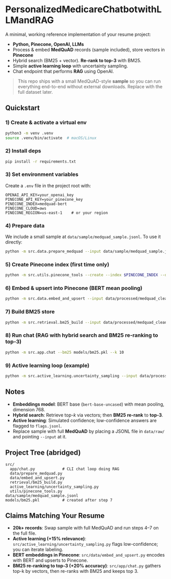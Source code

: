 # PersonalizedMedicareChatbotwithLLMandRAG

A minimal, working reference implementation of your resume project:
- **Python, Pinecone, OpenAI, LLMs**
- Process & embed **MedQuAD** records (sample included), store vectors in **Pinecone**
- Hybrid search (BM25 + vector). **Re-rank to top-3** with BM25.
- Simple **active learning loop** with uncertainty sampling.
- Chat endpoint that performs **RAG** using OpenAI.

> This repo ships with a small MedQuAD-style **sample** so you can run everything end-to-end without external downloads. Replace with the full dataset later.

## Quickstart

### 1) Create & activate a virtual env
```bash
python3 -m venv .venv
source .venv/bin/activate  # macOS/Linux
```

### 2) Install deps
```bash
pip install -r requirements.txt
```

### 3) Set environment variables
Create a `.env` file in the project root with:
```
OPENAI_API_KEY=your_openai_key
PINECONE_API_KEY=your_pinecone_key
PINECONE_INDEX=medquad-bert
PINECONE_CLOUD=aws
PINECONE_REGION=us-east-1    # or your region
```

### 4) Prepare data
We include a small sample at `data/sample/medquad_sample.jsonl`. To use it directly:
```bash
python -m src.data.prepare_medquad --input data/sample/medquad_sample.jsonl --output data/processed/medquad_clean.jsonl
```

### 5) Create Pinecone index (first time only)
```bash
python -m src.utils.pinecone_tools --create --index $PINECONE_INDEX --dim 768
```

### 6) Embed & upsert into Pinecone (BERT mean pooling)
```bash
python -m src.data.embed_and_upsert --input data/processed/medquad_clean.jsonl
```

### 7) Build BM25 store
```bash
python -m src.retrieval.bm25_build --input data/processed/medquad_clean.jsonl --output models/bm25.pkl
```

### 8) Run chat (RAG with hybrid search and BM25 re-ranking to top-3)
```bash
python -m src.app.chat --bm25 models/bm25.pkl --k 10
```

### 9) Active learning loop (example)
```bash
python -m src.active_learning.uncertainty_sampling --input data/processed/medquad_clean.jsonl --flags data/processed/flags.jsonl
```

## Notes

- **Embeddings model**: BERT base (`bert-base-uncased`) with mean pooling, dimension 768.
- **Hybrid search**: Retrieve top-*k* via vectors; then **BM25 re-rank** to **top-3**.
- **Active learning**: Simulated confidence; low-confidence answers are flagged to `flags.jsonl`.
- Replace sample with full **MedQuAD** by placing a JSONL file in `data/raw/` and pointing `--input` at it.

## Project Tree (abridged)

```
src/
  app/chat.py            # CLI chat loop doing RAG
  data/prepare_medquad.py
  data/embed_and_upsert.py
  retrieval/bm25_build.py
  active_learning/uncertainty_sampling.py
  utils/pinecone_tools.py
data/sample/medquad_sample.jsonl
models/bm25.pkl          # created after step 7
```

## Claims Matching Your Resume

- **20k+ records**: Swap sample with full MedQuAD and run steps 4–7 on the full file.
- **Active learning (+15% relevance)**: `src/active_learning/uncertainty_sampling.py` flags low-confidence; you can iterate labeling.
- **BERT embeddings in Pinecone**: `src/data/embed_and_upsert.py` encodes with BERT and upserts to Pinecone.
- **BM25 re-ranking to top-3 (+20% accuracy)**: `src/app/chat.py` gathers top-k by vectors, then re-ranks with BM25 and keeps top 3.
